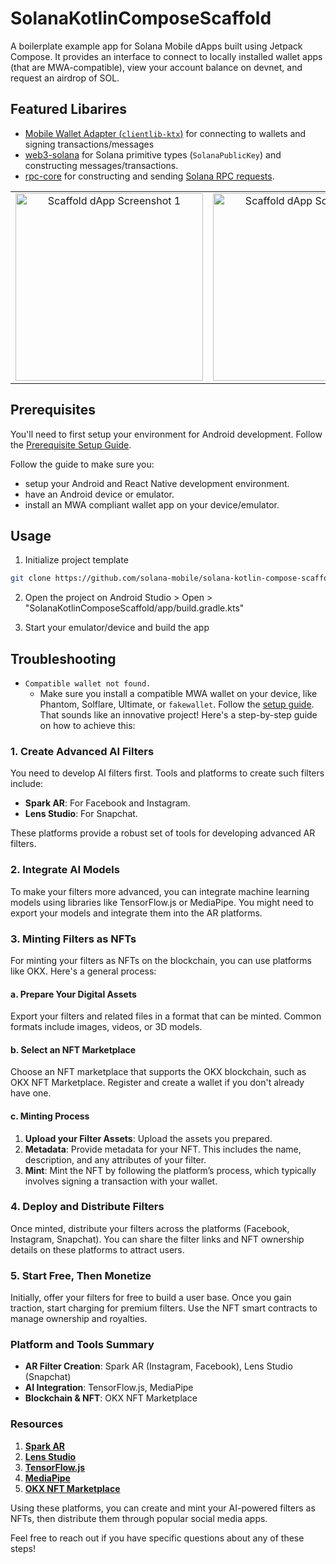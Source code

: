 
# SolanaKotlinComposeScaffold

A boilerplate example app for Solana Mobile dApps built using Jetpack Compose.
It provides an interface to connect to locally installed wallet apps (that are MWA-compatible), view your account balance on devnet, and request an airdrop of SOL.

## Featured Libarires

- [Mobile Wallet Adapter (`clientlib-ktx`)](https://github.com/solana-mobile/mobile-wallet-adapter/tree/main/js/packages/mobile-wallet-adapter-protocol) for connecting to wallets and signing transactions/messages
- [web3-solana](https://github.com/solana-mobile/web3-core) for Solana primitive types (`SolanaPublicKey`) and constructing messages/transactions.
- [rpc-core](https://github.com/solana-mobile/rpc-core) for constructing and sending [Solana RPC requests](https://docs.solana.com/api/http).

<table>
  <tr>
    <td align="center">
      <img src="/screenshots/screenshot1.png" alt="Scaffold dApp Screenshot 1" width=300 />
    </td>
    <td align="center">
      <img src="/screenshots/screenshot2.png" alt="Scaffold dApp Screenshot 2" width=300 />
    </td>
    <td align="center">
      <img src="/screenshots/screenshot3.png" alt="Scaffold dApp Screenshot 3" width=300 />
    </td>
  </tr>
</table>

## Prerequisites

You'll need to first setup your environment for Android development. Follow the [Prerequisite Setup Guide](https://docs.solanamobile.com/getting-started/development-setup).

Follow the guide to make sure you:

- setup your Android and React Native development environment.
- have an Android device or emulator.
- install an MWA compliant wallet app on your device/emulator.

## Usage

1. Initialize project template

```bash
git clone https://github.com/solana-mobile/solana-kotlin-compose-scaffold.git
```

2. Open the project on Android Studio > Open > "SolanaKotlinComposeScaffold/app/build.gradle.kts"

3. Start your emulator/device and build the app

## Troubleshooting

- `Compatible wallet not found.`
  - Make sure you install a compatible MWA wallet on your device, like Phantom, Solflare, Ultimate, or `fakewallet`. Follow
    the [setup guide](https://docs.solanamobile.com/getting-started/development-setup).
That sounds like an innovative project! Here's a step-by-step guide on how to achieve this:

### 1. **Create Advanced AI Filters**

You need to develop AI filters first. Tools and platforms to create such filters include:

- **Spark AR**: For Facebook and Instagram.
- **Lens Studio**: For Snapchat.

These platforms provide a robust set of tools for developing advanced AR filters.

### 2. **Integrate AI Models**

To make your filters more advanced, you can integrate machine learning models using libraries like TensorFlow.js or MediaPipe. You might need to export your models and integrate them into the AR platforms.

### 3. **Minting Filters as NFTs**

For minting your filters as NFTs on the blockchain, you can use platforms like OKX. Here's a general process:

#### a. **Prepare Your Digital Assets**

Export your filters and related files in a format that can be minted. Common formats include images, videos, or 3D models.

#### b. **Select an NFT Marketplace**

Choose an NFT marketplace that supports the OKX blockchain, such as OKX NFT Marketplace. Register and create a wallet if you don't already have one.

#### c. **Minting Process**

1. **Upload your Filter Assets**: Upload the assets you prepared.
2. **Metadata**: Provide metadata for your NFT. This includes the name, description, and any attributes of your filter.
3. **Mint**: Mint the NFT by following the platform’s process, which typically involves signing a transaction with your wallet.

### 4. **Deploy and Distribute Filters**

Once minted, distribute your filters across the platforms (Facebook, Instagram, Snapchat). You can share the filter links and NFT ownership details on these platforms to attract users.

### 5. **Start Free, Then Monetize**

Initially, offer your filters for free to build a user base. Once you gain traction, start charging for premium filters. Use the NFT smart contracts to manage ownership and royalties.

### Platform and Tools Summary

- **AR Filter Creation**: Spark AR (Instagram, Facebook), Lens Studio (Snapchat)
- **AI Integration**: TensorFlow.js, MediaPipe
- **Blockchain & NFT**: OKX NFT Marketplace

### Resources

1. **[Spark AR](https://sparkar.facebook.com/ar-studio/)**
2. **[Lens Studio](https://lensstudio.snapchat.com/)**
3. **[TensorFlow.js](https://www.tensorflow.org/js)**
4. **[MediaPipe](https://mediapipe.dev/)**
5. **[OKX NFT Marketplace](https://www.okx.com/nft)**
  
Using these platforms, you can create and mint your AI-powered filters as NFTs, then distribute them through popular social media apps.

Feel free to reach out if you have specific questions about any of these steps!
